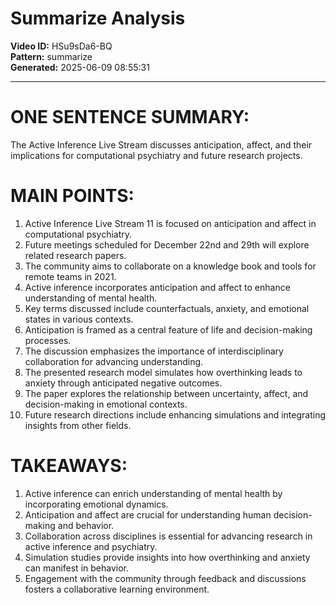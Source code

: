 # Summarize Analysis

**Video ID:** HSu9sDa6-BQ  
**Pattern:** summarize  
**Generated:** 2025-06-09 08:55:31  

---

# ONE SENTENCE SUMMARY:
The Active Inference Live Stream discusses anticipation, affect, and their implications for computational psychiatry and future research projects.

# MAIN POINTS:
1. Active Inference Live Stream 11 is focused on anticipation and affect in computational psychiatry.
2. Future meetings scheduled for December 22nd and 29th will explore related research papers.
3. The community aims to collaborate on a knowledge book and tools for remote teams in 2021.
4. Active inference incorporates anticipation and affect to enhance understanding of mental health.
5. Key terms discussed include counterfactuals, anxiety, and emotional states in various contexts.
6. Anticipation is framed as a central feature of life and decision-making processes.
7. The discussion emphasizes the importance of interdisciplinary collaboration for advancing understanding.
8. The presented research model simulates how overthinking leads to anxiety through anticipated negative outcomes.
9. The paper explores the relationship between uncertainty, affect, and decision-making in emotional contexts.
10. Future research directions include enhancing simulations and integrating insights from other fields.

# TAKEAWAYS:
1. Active inference can enrich understanding of mental health by incorporating emotional dynamics.
2. Anticipation and affect are crucial for understanding human decision-making and behavior.
3. Collaboration across disciplines is essential for advancing research in active inference and psychiatry.
4. Simulation studies provide insights into how overthinking and anxiety can manifest in behavior.
5. Engagement with the community through feedback and discussions fosters a collaborative learning environment.